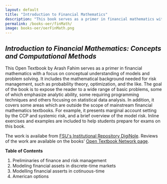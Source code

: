 ```yaml
---
layout: default
title: "Introduction to Financial Mathematics"
description: "This book serves as a primer in financial mathematics with a focus on conceptual understanding of models and problem solving. It includes the mathematical background needed for risk management, such as probability theory, optimization, and the like."
permalink: /books-oer/finMath/
image: books-oer/oerFinMath.png
---
```

## _Introduction to Financial Mathematics: Concepts and Computational Methods_  
This Open Textbook by Arash Fahim serves as a primer in financial mathematics with a focus on conceptual understanding of models and problem solving. It includes the mathematical background needed for risk management, such as probability theory, optimization, and the like. The goal of the book is to expose the reader to a wide range of basic problems, some of which emphasize analytic ability, some requiring programming techniques and others focusing on statistical data analysis. In addition, it covers some areas which are outside the scope of mainstream financial mathematics textbooks. For example, it presents marginal account setting by the CCP and systemic risk, and a brief overview of the model risk. Inline exercises and examples are included to help students prepare for exams on this book.

The work is availabe from <a href="http://fsu.digital.flvc.org/islandora/object/fsu%3A657877" target="_blank">FSU's Institutional Repository DigiNole</a>. Reviews of the work are available on the books' <a href="https://open.umn.edu/opentextbooks/textbooks/747" target="_blank">Open Textbook Network page</a>.


**Table of Contents**
1. Preliminaries of finance and risk management
2. Modeling financial assets in discrete-time markets
3. Modelling financial asserts in cotinuous-time
4. American options

